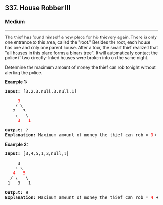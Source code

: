 <h2>337. House Robber III</h2><h3>Medium</h3><hr><div><p>The thief has found himself a new place for his thievery again. There is only one entrance to this area, called the "root." Besides the root, each house has one and only one parent house. After a tour, the smart thief realized that "all houses in this place forms a binary tree". It will automatically contact the police if two directly-linked houses were broken into on the same night.</p>

<p>Determine the maximum amount of money the thief can rob tonight without alerting the police.</p>

<p><b>Example 1:</b></p>

<pre><strong>Input: </strong>[3,2,3,null,3,null,1]

     <font color="red" data-darkreader-inline-color="" style="--darkreader-inline-color:#ff0000;">3</font>
    / \
   2   3
    \   \ 
     <font color="red" data-darkreader-inline-color="" style="--darkreader-inline-color:#ff0000;">3   1
</font>
<strong>Output:</strong> 7 
<strong>Explanation:</strong>&nbsp;Maximum amount of money the thief can rob = <font color="red" style="font-family: sans-serif, Arial, Verdana, &quot;Trebuchet MS&quot;; --darkreader-inline-color:#ff0000;" data-darkreader-inline-color="">3</font><span style="font-family: sans-serif, Arial, Verdana, &quot;Trebuchet MS&quot;;"> + </span><font color="red" style="font-family: sans-serif, Arial, Verdana, &quot;Trebuchet MS&quot;; --darkreader-inline-color:#ff0000;" data-darkreader-inline-color="">3</font><span style="font-family: sans-serif, Arial, Verdana, &quot;Trebuchet MS&quot;;"> + </span><font color="red" style="font-family: sans-serif, Arial, Verdana, &quot;Trebuchet MS&quot;; --darkreader-inline-color:#ff0000;" data-darkreader-inline-color="">1</font><span style="font-family: sans-serif, Arial, Verdana, &quot;Trebuchet MS&quot;;"> = </span><b style="font-family: sans-serif, Arial, Verdana, &quot;Trebuchet MS&quot;;">7</b><span style="font-family: sans-serif, Arial, Verdana, &quot;Trebuchet MS&quot;;">.</span></pre>

<p><b>Example 2:</b></p>

<pre><strong>Input: </strong>[3,4,5,1,3,null,1]

&nbsp;    3
    / \
   <font color="red" data-darkreader-inline-color="" style="--darkreader-inline-color:#ff0000;">4</font>   <font color="red" data-darkreader-inline-color="" style="--darkreader-inline-color:#ff0000;">5</font>
  / \   \ 
 1   3   1

<strong>Output:</strong> 9
<strong>Explanation:</strong>&nbsp;Maximum amount of money the thief can rob = <font color="red" data-darkreader-inline-color="" style="--darkreader-inline-color:#ff0000;">4</font> + <font color="red" data-darkreader-inline-color="" style="--darkreader-inline-color:#ff0000;">5</font> = <b>9</b>.
</pre></div>